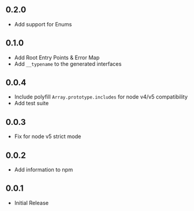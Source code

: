 ## 0.2.0
- Add support for Enums

## 0.1.0
- Add Root Entry Points & Error Map
- Add `__typename` to the generated interfaces

## 0.0.4
- Include polyfill `Array.prototype.includes` for node v4/v5 compatibility
- Add test suite

## 0.0.3
- Fix for node v5 strict mode

## 0.0.2
- Add information to npm

## 0.0.1
- Initial Release
